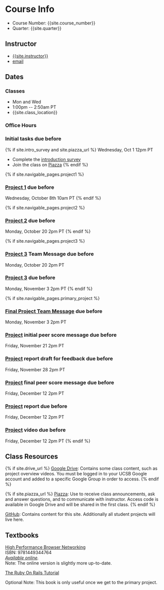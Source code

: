 # Course Info

- Course Number: {{site.course_number}}
- Quarter: {{site.quarter}}

## Instructor

- [{{site.instructor}}]({{site.instructor_url}})
- [email](mailto:{{site.instructor_email}})

<!-- ## UCSB TA

- TBD

## Appfolio TA

- Maximilian Medearis
- [email](mailto:maximilian.medearis@appfolio.com)

{% if site.piazza_url %}
Please use [Piazza]({{site.piazza_url}}) for class-related correspondance.
{% endif %} -->

## Dates

### Classes

- Mon and Wed
- 1:00pm -- 2:50am PT
- {{site.class_location}}

### Office Hours

<!-- - TBD

In-person

- Tuesday 8am -- 9am, Phelps 3526
- Thursday 8am -- 9am, Phelps 3526

Virtual

- Tuesday 4 -- 5pm, link in [Piazza]({{site.piazza_url}})
- Friday 4 -- 5pm, link in [Piazza]({{site.piazza_url}}) -->

### Initial tasks due before

{% if site.intro_survey and site.piazza_url %}
Wednesday, Oct 1 12pm PT

- Complete the [introduction survey]({{site.intro_survey}})
- Join the class on [Piazza]({{site.piazza_url}})
{% endif %}
<!-- - Enroll in [AWS Educate](https://www.awseducate.com/Registration?apptype=student&courseview=true) -->


{% if site.navigable_pages.project1 %}

### [Project 1](/project1/) due before

Wednesday, October 8th 10am PT
{% endif %}

{% if site.navigable_pages.project2 %}

### [Project 2](/project2/) due before

Monday, October 20 2pm PT
{% endif %}

{% if site.navigable_pages.project3 %}

### [Project 3](/project3/) Team Message due before

Monday, October 20 2pm PT

### [Project 3](/project3/) due before

Monday, November 3 2pm PT
{% endif %}

{% if site.navigable_pages.primary_project %}

### [Final Project Team Message](/project) due before

Monday, November 3 2pm PT

### [Project](/project/#proposal) initial peer score message due before

Friday, November 21 2pm PT

### [Project](/project/#report) report draft for feedback due before

Friday, November 28 2pm PT

### [Project](/project/#proposal) final peer score message due before

Friday, December 12 2pm PT

### [Project](/project/#report) report due before

Friday, December 12 2pm PT

### [Project](/project/#video) video due before

Friday, December 12 2pm PT
{% endif %}

## Class Resources

{% if site.drive_url %}
[Google Drive]({{site.drive_url}}): Contains some class content, such as
project overview videos. You must be logged in to your UCSB Google account and
added to a specific Google Group in order to access.
{% endif %}

{% if site.piazza_url %}
[Piazza]({{site.piazza_url}}): Use to receive class announcements, ask and
answer questions, and to communicate with instructor. Access code is available
in Google Drive and will be shared in the first class.
{% endif %}

[GitHub](https://github.com/{{site.github_username}}): Contains content for
this site. Additionally all student projects will live here.

## Textbooks

[High Performance Browser Networking](
https://www.amazon.com/High-Performance-Browser-Networking-performance/dp/1449344763)  
ISBN: 9781449344764  
_[Available online](https://hpbn.co/)._  
Note: The online version is slightly more up-to-date.

[The Ruby On Rails Tutorial](https://www.railstutorial.org/book)  
<!-- _[Complete 3rd edition available online](https://3rd-edition.railstutorial.org/book)_   -->
Optional
Note: This book is only useful once we get to the primary project.
